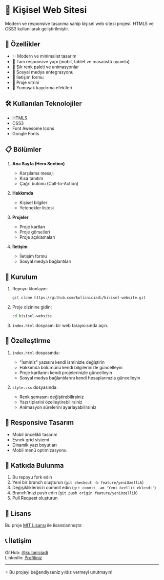 # 🌟 Kişisel Web Sitesi

Modern ve responsive tasarıma sahip kişisel web sitesi projesi. HTML5 ve CSS3 kullanılarak geliştirilmiştir.

## 🚀 Özellikler

- ✨ Modern ve minimalist tasarım
- 📱 Tam responsive yapı (mobil, tablet ve masaüstü uyumlu)
- 🎨 Şık renk paleti ve animasyonlar
- 🔗 Sosyal medya entegrasyonu
- 📝 İletişim formu
- 🎯 Proje vitrini
- 🎨 Yumuşak kaydırma efektleri

## 🛠️ Kullanılan Teknolojiler

- HTML5
- CSS3
- Font Awesome Icons
- Google Fonts

## 📋 Bölümler

1. **Ana Sayfa (Hero Section)**
   - Karşılama mesajı
   - Kısa tanıtım
   - Çağrı butonu (Call-to-Action)

2. **Hakkımda**
   - Kişisel bilgiler
   - Yetenekler listesi

3. **Projeler**
   - Proje kartları
   - Proje görselleri
   - Proje açıklamaları

4. **İletişim**
   - İletişim formu
   - Sosyal medya bağlantıları

## 🚀 Kurulum

1. Repoyu klonlayın:
   ```bash
   git clone https://github.com/kullaniciadi/kisisel-website.git
   ```

2. Proje dizinine gidin:
   ```bash
   cd kisisel-website
   ```

3. `index.html` dosyasını bir web tarayıcısında açın.

## 🎨 Özelleştirme

1. `index.html` dosyasında:
   - "İsminiz" yazısını kendi isminizle değiştirin
   - Hakkımda bölümünü kendi bilgilerinizle güncelleyin
   - Proje kartlarını kendi projelerinizle güncelleyin
   - Sosyal medya bağlantılarını kendi hesaplarınızla güncelleyin

2. `style.css` dosyasında:
   - Renk şemasını değiştirebilirsiniz
   - Yazı tiplerini özelleştirebilirsiniz
   - Animasyon sürelerini ayarlayabilirsiniz

## 📱 Responsive Tasarım

- Mobil öncelikli tasarım
- Esnek grid sistemi
- Dinamik yazı boyutları
- Mobil menü optimizasyonu

## 🤝 Katkıda Bulunma

1. Bu repoyu fork edin
2. Yeni bir branch oluşturun (`git checkout -b feature/yeniOzellik`)
3. Değişikliklerinizi commit edin (`git commit -am 'Yeni özellik eklendi'`)
4. Branch'inizi push edin (`git push origin feature/yeniOzellik`)
5. Pull Request oluşturun

## 📝 Lisans

Bu proje [MIT Lisansı](LICENSE) ile lisanslanmıştır.

## 📞 İletişim

GitHub: [@kullaniciadi](https://github.com/kullaniciadi)  
LinkedIn: [Profiliniz](https://linkedin.com/in/profiliniz)

---
⭐️ Bu projeyi beğendiyseniz yıldız vermeyi unutmayın! 